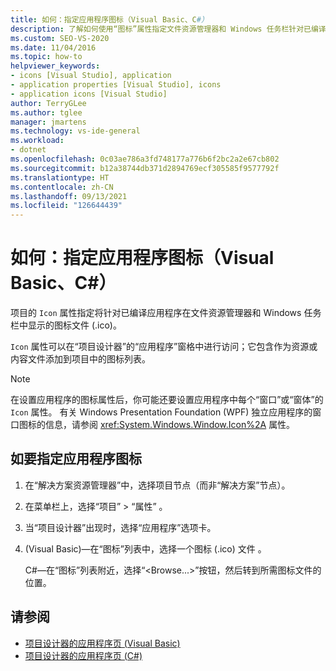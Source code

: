 ```yaml
---
title: 如何：指定应用程序图标（Visual Basic、C#）
description: 了解如何使用“图标”属性指定文件资源管理器和 Windows 任务栏针对已编译应用程序所显示的图标。
ms.custom: SEO-VS-2020
ms.date: 11/04/2016
ms.topic: how-to
helpviewer_keywords:
- icons [Visual Studio], application
- application properties [Visual Studio], icons
- application icons [Visual Studio]
author: TerryGLee
ms.author: tglee
manager: jmartens
ms.technology: vs-ide-general
ms.workload:
- dotnet
ms.openlocfilehash: 0c03ae786a3fd748177a776b6f2bc2a2e67cb802
ms.sourcegitcommit: b12a38744db371d2894769ecf305585f9577792f
ms.translationtype: HT
ms.contentlocale: zh-CN
ms.lasthandoff: 09/13/2021
ms.locfileid: "126644439"
---
```

# <a name="how-to-specify-an-application-icon-visual-basic-c"></a>如何：指定应用程序图标（Visual Basic、C#）

项目的 `Icon` 属性指定将针对已编译应用程序在文件资源管理器和 Windows 任务栏中显示的图标文件 (.ico)。

`Icon` 属性可以在“项目设计器”的“应用程序”窗格中进行访问；它包含作为资源或内容文件添加到项目中的图标列表。 

> [!NOTE]
> 在设置应用程序的图标属性后，你可能还要设置应用程序中每个“窗口”或“窗体”的 `Icon` 属性。  有关 Windows Presentation Foundation (WPF) 独立应用程序的窗口图标的信息，请参阅 <xref:System.Windows.Window.Icon%2A> 属性。

## <a name="to-specify-an-application-icon"></a>如要指定应用程序图标

1. 在“解决方案资源管理器”中，选择项目节点（而非“解决方案”节点）。 

1. 在菜单栏上，选择“项目” > “属性” 。

1. 当“项目设计器”出现时，选择“应用程序”选项卡。 

1. (Visual Basic)&mdash;在“图标”列表中，选择一个图标 (.ico) 文件 。

    C#&mdash;在“图标”列表附近，选择“\<Browse...>”按钮，然后转到所需图标文件的位置。

## <a name="see-also"></a>请参阅

- [项目设计器的应用程序页 (Visual Basic)](../ide/reference/application-page-project-designer-visual-basic.md)
- [项目设计器的应用程序页 (C#)](../ide/reference/application-page-project-designer-csharp.md)
